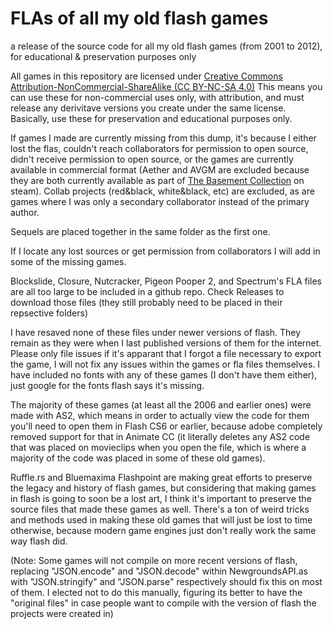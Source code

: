 # FLAs of all my old flash games
a release of the source code for all my old flash games (from 2001 to 2012), for educational &amp; preservation purposes only

All games in this repository are licensed under [Creative Commons Attribution-NonCommercial-ShareAlike (CC BY-NC-SA 4.0)](https://creativecommons.org/licenses/by-nc-sa/4.0/)
This means you can use these for non-commercial uses only, with attribution, and must release any derivitave versions you create under the same license. Basically, use these for preservation and educational purposes only.

If games I made are currently missing from this dump, it's because I either lost the flas, couldn't reach collaborators for permission to open source, didn't receive permission to open source, or the games are currently available in commercial format (Aether and AVGM are excluded because they are both currently available as part of [The Basement Collection](https://store.steampowered.com/app/214790/The_Basement_Collection/) on steam). Collab projects (red&black, white&black, etc) are excluded, as are games where I was only a secondary collaborator instead of the primary author. 

Sequels are placed together in the same folder as the first one. 

If I locate any lost sources or get permission from collaborators I will add in some of the missing games.


Blockslide, Closure, Nutcracker, Pigeon Pooper 2, and Spectrum's FLA files are all too large to be included in a github repo. Check Releases to download those files (they still probably need to be placed in their repsective folders)

I have resaved none of these files under newer versions of flash. They remain as they were when I last published versions of them for the internet. Please only file issues if it's apparant that I forgot a file necessary to export the game, I will not fix any issues within the games or fla files themselves. I have included no fonts with any of these games (I don't have them either), just google for the fonts flash says it's missing. 

The majority of these games (at least all the 2006 and earlier ones) were made with AS2, which means in order to actually view the code for them you'll need to open them in Flash CS6 or earlier, because adobe completely removed support for that in Animate CC (it literally deletes any AS2 code that was placed on movieclips when you open the file, which is where a majority of the code was placed in some of these old games). 

Ruffle.rs and Bluemaxima Flashpoint are making great efforts to preserve the legacy and history of flash games, but considering that making games in flash is going to soon be a lost art, I think it's important to preserve the source files that made these games as well. There's a ton of weird tricks and methods used in making these old games that will just be lost to time otherwise, because modern game engines just don't really work the same way flash did. 


(Note: Some games will not compile on more recent versions of flash, replacing "JSON.encode" and "JSON.decode" within NewgroundsAPI.as with "JSON.stringify" and "JSON.parse" respectively should fix this on most of them. I elected not to do this manually, figuring its better to have the "original files" in case people want to compile with the version of flash the projects were created in)
